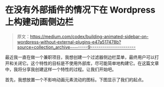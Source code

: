 # 在没有外部插件的情况下在 Wordpress 上构建动画侧边栏

> 原文：<https://medium.com/codex/building-animated-sidebar-on-wordpress-without-external-plugins-e47a517478b?source=collection_archive---------9----------------------->

最近我一直在做一个兼职项目，我想创建一个过滤器侧边栏菜单，最终用户可以打开和关闭它。这个特性的目标是不使用外部库，尽可能简单地构建它。在这篇文章中，我将分享我创建这样一个特性的过程。让我们开始吧。

首先，我想放置一个不影响动画元素流动的图标。下图显示了我们的起点。